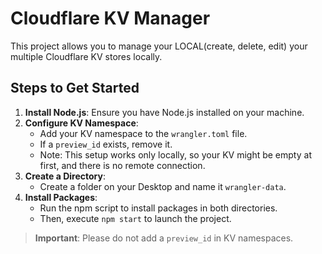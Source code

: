 # Cloudflare KV Manager

This project allows you to manage your LOCAL(create, delete, edit) your multiple Cloudflare KV stores locally.

## Steps to Get Started

1. **Install Node.js**: Ensure you have Node.js installed on your machine.
2. **Configure KV Namespace**: 
   - Add your KV namespace to the `wrangler.toml` file. 
   - If a `preview_id` exists, remove it. 
   - Note: This setup works only locally, so your KV might be empty at first, and there is no remote connection.
3. **Create a Directory**: 
   - Create a folder on your Desktop and name it `wrangler-data`.
4. **Install Packages**: 
   - Run the npm script to install packages in both directories.
   - Then, execute `npm start` to launch the project.

> **Important**: Please do not add a `preview_id` in KV namespaces.
